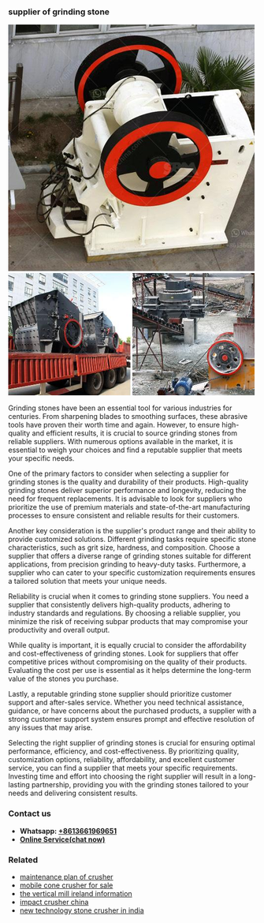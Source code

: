 <h3>supplier of grinding stone</h3><img src='1708663732.jpg' alt=''><p>Grinding stones have been an essential tool for various industries for centuries. From sharpening blades to smoothing surfaces, these abrasive tools have proven their worth time and again. However, to ensure high-quality and efficient results, it is crucial to source grinding stones from reliable suppliers. With numerous options available in the market, it is essential to weigh your choices and find a reputable supplier that meets your specific needs.</p><p>One of the primary factors to consider when selecting a supplier for grinding stones is the quality and durability of their products. High-quality grinding stones deliver superior performance and longevity, reducing the need for frequent replacements. It is advisable to look for suppliers who prioritize the use of premium materials and state-of-the-art manufacturing processes to ensure consistent and reliable results for their customers.</p><p>Another key consideration is the supplier's product range and their ability to provide customized solutions. Different grinding tasks require specific stone characteristics, such as grit size, hardness, and composition. Choose a supplier that offers a diverse range of grinding stones suitable for different applications, from precision grinding to heavy-duty tasks. Furthermore, a supplier who can cater to your specific customization requirements ensures a tailored solution that meets your unique needs.</p><p>Reliability is crucial when it comes to grinding stone suppliers. You need a supplier that consistently delivers high-quality products, adhering to industry standards and regulations. By choosing a reliable supplier, you minimize the risk of receiving subpar products that may compromise your productivity and overall output.</p><p>While quality is important, it is equally crucial to consider the affordability and cost-effectiveness of grinding stones. Look for suppliers that offer competitive prices without compromising on the quality of their products. Evaluating the cost per use is essential as it helps determine the long-term value of the stones you purchase.</p><p>Lastly, a reputable grinding stone supplier should prioritize customer support and after-sales service. Whether you need technical assistance, guidance, or have concerns about the purchased products, a supplier with a strong customer support system ensures prompt and effective resolution of any issues that may arise.</p><p>Selecting the right supplier of grinding stones is crucial for ensuring optimal performance, efficiency, and cost-effectiveness. By prioritizing quality, customization options, reliability, affordability, and excellent customer service, you can find a supplier that meets your specific requirements. Investing time and effort into choosing the right supplier will result in a long-lasting partnership, providing you with the grinding stones tailored to your needs and delivering consistent results.</p><h3>Contact us</h3><ul><li><strong>Whatsapp:&nbsp;<a href="https://wa.me/8613661969651">+8613661969651</a></strong></li><li><a href="https://swt.shibang-china.com/?git&amp;zhl&amp;supplier of grinding stone"><strong>Online Service(chat now)</strong></a></li></ul><h3>Related</h3><ul><li><a href='maintenance plan of crusher.md'>maintenance plan of crusher</a></li><li><a href='mobile cone crusher for sale.md'>mobile cone crusher for sale</a></li><li><a href='the vertical mill ireland information.md'>the vertical mill ireland information</a></li><li><a href='impact crusher china.md'>impact crusher china</a></li><li><a href='new technology stone crusher in india.md'>new technology stone crusher in india</a></li></ul>